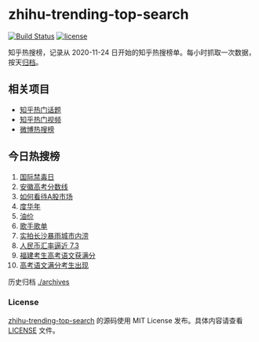 # zhihu-trending-top-search

[![Build Status](https://github.com/justjavac/zhihu-trending-top-search/workflows/ci/badge.svg?branch=main)](https://github.com/justjavac/zhihu-trending-top-search/actions)
[![license](https://img.shields.io/github/license/justjavac/zhihu-trending-top-search)](https://github.com/justjavac/zhihu-trending-top-search/blob/main/LICENSE)

知乎热搜榜，记录从 2020-11-24 日开始的知乎热搜榜单。每小时抓取一次数据，按天[归档](./archives)。

## 相关项目

- [知乎热门话题](https://github.com/justjavac/zhihu-trending-hot-questions)
- [知乎热门视频](https://github.com/justjavac/zhihu-trending-hot-video)
- [微博热搜榜](https://github.com/justjavac/weibo-trending-hot-search)

## 今日热搜榜

<!-- BEGIN -->
<!-- 最后更新时间 Sat Jun 29 2024 17:12:44 GMT+0800 (China Standard Time) -->

1. [国际禁毒日](https://www.zhihu.com/search?q=%E5%9B%BD%E9%99%85%E7%A6%81%E6%AF%92%E6%97%A5)
1. [安徽高考分数线](https://www.zhihu.com/search?q=%E5%AE%89%E5%BE%BD%E9%AB%98%E8%80%83%E5%88%86%E6%95%B0%E7%BA%BF)
1. [如何看待A股市场](https://www.zhihu.com/search?q=%E5%A6%82%E4%BD%95%E7%9C%8B%E5%BE%85A%E8%82%A1%E5%B8%82%E5%9C%BA)
1. [度华年](https://www.zhihu.com/search?q=%E5%BA%A6%E5%8D%8E%E5%B9%B4)
1. [油价](https://www.zhihu.com/search?q=%E6%B2%B9%E4%BB%B7)
1. [歌手歌单](https://www.zhihu.com/search?q=%E6%AD%8C%E6%89%8B%E6%AD%8C%E5%8D%95)
1. [实拍长沙暴雨城市内涝](https://www.zhihu.com/search?q=%E5%AE%9E%E6%8B%8D%E9%95%BF%E6%B2%99%E6%9A%B4%E9%9B%A8%E5%9F%8E%E5%B8%82%E5%86%85%E6%B6%9D)
1. [人民币汇率逼近 7.3](https://www.zhihu.com/search?q=%E4%BA%BA%E6%B0%91%E5%B8%81%E6%B1%87%E7%8E%87%E9%80%BC%E8%BF%91%207.3)
1. [福建考生高考语文获满分](https://www.zhihu.com/search?q=%E7%A6%8F%E5%BB%BA%E8%80%83%E7%94%9F%E9%AB%98%E8%80%83%E8%AF%AD%E6%96%87%E8%8E%B7%E6%BB%A1%E5%88%86)
1. [高考语文满分考生出现](https://www.zhihu.com/search?q=%E9%AB%98%E8%80%83%E8%AF%AD%E6%96%87%E6%BB%A1%E5%88%86%E8%80%83%E7%94%9F%E5%87%BA%E7%8E%B0)

<!-- END -->

历史归档 [./archives](./archives)

### License

[zhihu-trending-top-search](https://github.com/justjavac/zhihu-trending-top-search) 的源码使用 MIT License
发布。具体内容请查看 [LICENSE](./LICENSE) 文件。
